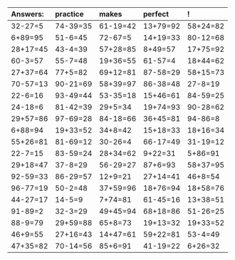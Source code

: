 | Answers: | practice | makes | perfect | ! |
| :--- | :--- | :--- | :--- | :--- |
| 32-27=5 | 74-39=35 | 61-19=42 | 13+79=92 | 58+24=82 | 
| 6+89=95 | 51-6=45 | 72-67=5 | 14+19=33 | 80-12=68 | 
| 28+17=45 | 43-4=39 | 57+28=85 | 8+49=57 | 17+75=92 | 
| 60-3=57 | 55-7=48 | 19+36=55 | 61-57=4 | 18+44=62 | 
| 27+37=64 | 77+5=82 | 69+12=81 | 87-58=29 | 58+15=73 | 
| 70-57=13 | 90-21=69 | 58+39=97 | 86-38=48 | 27-8=19 | 
| 22-6=16 | 93-49=44 | 53-35=18 | 15+46=61 | 84-59=25 | 
| 24-18=6 | 81-42=39 | 29+5=34 | 19+74=93 | 90-28=62 | 
| 29+57=86 | 97-69=28 | 84-18=66 | 36+45=81 | 94-86=8 | 
| 6+88=94 | 19+33=52 | 34+8=42 | 15+18=33 | 18+16=34 | 
| 55+26=81 | 81-69=12 | 30-26=4 | 66-17=49 | 31-19=12 | 
| 22-7=15 | 83-59=24 | 28+34=62 | 9+22=31 | 5+86=91 | 
| 29+18=47 | 37-8=29 | 56-29=27 | 87+6=93 | 58+37=95 | 
| 92-59=33 | 86-29=57 | 12+9=21 | 27+14=41 | 46+8=54 | 
| 96-77=19 | 50-2=48 | 37+59=96 | 18+76=94 | 18+58=76 | 
| 44-27=17 | 14-5=9 | 7+74=81 | 61-45=16 | 13+38=51 | 
| 91-89=2 | 32-3=29 | 49+45=94 | 68+18=86 | 51-26=25 | 
| 88-9=79 | 29+59=88 | 65+8=73 | 19+13=32 | 19+33=52 | 
| 46+9=55 | 27+16=43 | 14+47=61 | 59+22=81 | 53-4=49 | 
| 47+35=82 | 70-14=56 | 85+6=91 | 41-19=22 | 6+26=32 | 
